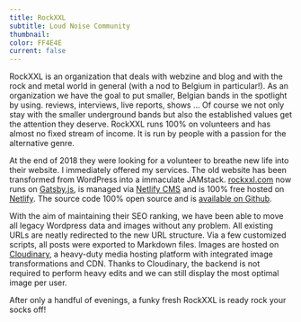 ```yaml
---
title: RockXXL
subtitle: Loud Noise Community
thumbnail: 
color: FF4E4E
current: false
---
```


RockXXL is an organization that deals with webzine and blog and with the rock and metal world in general (with a nod to Belgium in particular!). As an organization we have the goal to put smaller, Belgian bands in the spotlight by using. reviews, interviews, live reports, shows ... Of course we not only stay with the smaller underground bands but also the established values ​​get the attention they deserve. RockXXL runs 100% on volunteers and has almost no fixed stream of income. It is run by people with a passion for the alternative genre. 

At the end of 2018 they were looking for a volunteer to breathe new life into their website. I immediately offered my services. The old website has been transformed from WordPress into a immaculate JAMstack. [rockxxl.com](https://rockxxl.com) now runs on [Gatsby.js](https://gatsbyjs.org), is managed via [Netlify CMS](https://www.netlifycms.org/) and is 100% free hosted on [Netlify](https://www.netlify.com/). The source code 100% open source and is [available on Github](https://github.com/rockxxl/rockxxl). 

With the aim of maintaining their SEO ranking, we have been able to move all legacy Wordpress data and images without any problem. All existing URLs are neatly redirected to the new URL structure. Via a few customized scripts, all posts were exported to Markdown files. Images are hosted on [Cloudinary](https://cloudinary.com), a heavy-duty media hosting platform with integrated image transformations and CDN. Thanks to Cloudinary, the backend is not required to perform heavy edits and we can still display the most optimal image per user. 

After only a handful of evenings, a funky fresh RockXXL is ready rock your socks off!
